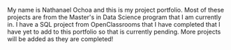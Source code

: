 My name is Nathanael Ochoa and this is my project portfolio. Most of these projects are from the Master's in Data Science program that I am currently in. I have a SQL project from OpenClassrooms that I have completed that I have yet to add to this portfolio so that is currently pending. More projects will be added as they are completed!
